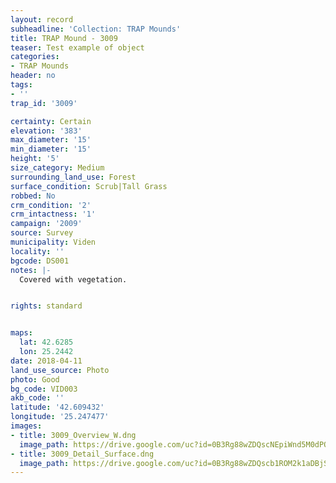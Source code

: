 ```yaml
---
layout: record
subheadline: 'Collection: TRAP Mounds'
title: TRAP Mound - 3009
teaser: Test example of object
categories:
- TRAP Mounds
header: no
tags:
- ''
trap_id: '3009'

certainty: Certain
elevation: '383'
max_diameter: '15'
min_diameter: '15'
height: '5'
size_category: Medium
surrounding_land_use: Forest
surface_condition: Scrub|Tall Grass
robbed: No
crm_condition: '2'
crm_intactness: '1'
campaign: '2009'
source: Survey
municipality: Viden
locality: ''
bgcode: DS001
notes: |-
  Covered with vegetation.


rights: standard


maps:
  lat: 42.6285
  lon: 25.2442
date: 2018-04-11
land_use_source: Photo
photo: Good
bg_code: VID003
akb_code: ''
latitude: '42.609432'
longitude: '25.247477'
images:
- title: 3009_Overview_W.dng
  image_path: https://drive.google.com/uc?id=0B3Rg88wZDQscNEpiWnd5M0dPQmM
- title: 3009_Detail_Surface.dng
  image_path: https://drive.google.com/uc?id=0B3Rg88wZDQscb1ROM2k1aDBjSG8
---
```

